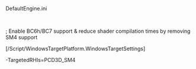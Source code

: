 DefaultEngine.ini

 

; Enable BC6h/BC7 support & reduce shader compilation times by removing SM4 support

\[/Script/WindowsTargetPlatform.WindowsTargetSettings\]

-TargetedRHIs=PCD3D\_SM4
